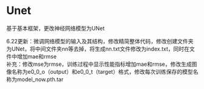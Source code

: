 # Unet
基于基本框架，更改神经网络模型为UNet  

6.22更新：微调网络模型的输入及其结构，修改精简整体代码，修改创建文件夹为UNet，将中间文件夹nn等去掉，将生成nn.txt文件修改为index.txt，同时在文件中增加mae和rmse  
补充：修改mse为rmse，训练过程中显示性能指标增加mae和rmse，修改生成图像名称为e0_0_o（output）和e0_0_t（target）格式，修改每次训练保存的模型名称为model_now.pth.tar
